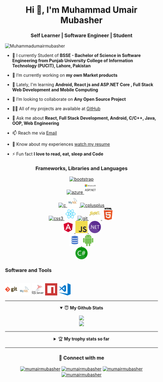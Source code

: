 <h1 align="center">Hi 👋, I'm Muhammad Umair Mubasher</h1>
<h3 align="center">Self Learner | Software Engineer | Student</h3>

<p align="left"> <img src="https://komarev.com/ghpvc/?username=muhammadumairmubasher&label=Profile+views&color=red&style=flat" alt="Muhammadumairmubasher" /> </p>

- 📖 I currently Student of **BSSE - Bachelor of Science in Software Engineering from Punjab University College of Information Technology (PUCIT), Lahore, Pakistan**

- 🔭 I’m currently working on **my own Market products**

- 🌱 Lately, I'm learning **Android, React js and ASP.NET Core , Full Stack Web Development and Mobile Computing**

- 👯 I’m looking to collaborate on **Any Open Source Project**

- 👨‍💻 All of my projects are available at [GitHub](github.com/muhammadumairmubasher)

- 💬 Ask me about **React, Full Stack Development, Android, C/C++, Java, OOP, Web Engineering**

- 📫 Reach me via [Email](mailto:muhamadumair7445@gmail.com)

- 📄 Know about my experiences [watch my resume]()

- ⚡ Fun fact **I love to read, eat, sleep and Code**

<h3 align="center">Frameworks, Libraries and Languages</h3>

<p align="center">
   <a href="https://getbootstrap.com" target="_blank"> <img src="https://img.icons8.com/color/344/bootstrap.png" alt="bootstrap" width="40" height="40"/> </a>
</br>
<a href="https://azure.microsoft.com/en-in/" target="_blank"> <img src="https://www.vectorlogo.zone/logos/microsoft_azure/microsoft_azure-icon.svg" alt="azure" width="40" height="40"/> </a>
 <a href="https://dotnet.microsoft.com/apps/aspnet" target="_blank"> <img    src="https://raw.githubusercontent.com/github/explore/80688e429a7d4ef2fca1e82350fe8e3517d3494d/topics/aspnet/aspnet.png" alt="asp.net" width="40" height="40"/>
</br>
 <a href="https://www.cprogramming.com/" target="_blank"> <img src="https://img.icons8.com/color/72/c-programming.png" alt="c" width="40" height="40"/> </a>
 </a><a href="https://www.w3schools.com/mysql/" target="_blank">  <img  src="https://raw.githubusercontent.com/github/explore/80688e429a7d4ef2fca1e82350fe8e3517d3494d/topics/mysql/mysql.png" alt="mysql" width="40" height="40"/>  </a>
 <a href="https://www.w3schools.com/cpp/" target="_blank"> <img src="https://img.icons8.com/color/72/c-plus-plus-logo.png" alt="cplusplus" width="40" height="40"/>  </a> 
</br>
 <a href="https://www.w3schools.com/css/" target="_blank"> <img src="https://img.icons8.com/color/72/css3.png" alt="css3" width="40" height="40"/> </a>
  <a href="https://reactjs.org/" target="_blank"> <img src="https://raw.githubusercontent.com/github/explore/80688e429a7d4ef2fca1e82350fe8e3517d3494d/topics/react/react.png" alt="reactJS" width="40" height="40"/> </a>
<a href="https://git-scm.com/" target="_blank"> <img src="https://www.vectorlogo.zone/logos/git-scm/git-scm-icon.svg" alt="git" width="40" height="40"/> </a>
 <a href="https://babeljs.io/" target="_blank"> <img src="https://raw.githubusercontent.com/github/explore/cb39e2385dfcec8a661d01bfacff6b1e33bbaa9d/topics/babel/babel.png" alt="babel" width="40" height="40"/> </a>
<a href="https://www.w3schools.com/html/" target="_blank"> <img    src="https://raw.githubusercontent.com/github/explore/80688e429a7d4ef2fca1e82350fe8e3517d3494d/topics/html/html.png" alt="html" width="40" height="40"/> </a>
<br>
 <a href="https://angular.io/" target="_blank"> <img  src="https://raw.githubusercontent.com/github/explore/80688e429a7d4ef2fca1e82350fe8e3517d3494d/topics/angular/angular.png" alt="angular" width="40" height="40"/> 
 </a><a href="https://www.javascript.com/" target="_blank"> <img  src="https://raw.githubusercontent.com/github/explore/80688e429a7d4ef2fca1e82350fe8e3517d3494d/topics/javascript/javascript.png" alt="javascript" width="40"  height="40"/></a><a href="https://dotnet.microsoft.com/" target="_blank"> <img  src="https://raw.githubusercontent.com/github/explore/93d8a67084f94b2a444e510199a6e7622e5b09a3/topics/dotnet/dotnet.png" alt="dotnet" width="40" height="40"/></a>
</br>
<a href="https://www.w3schools.com/sql/" target="_blank">  <img  src="https://raw.githubusercontent.com/github/explore/80688e429a7d4ef2fca1e82350fe8e3517d3494d/topics/sql/sql.png" alt="sql" width="40" height="40"/>  </a>
<a href="https://developer.android.com/" target="_blank"> <img  src="https://raw.githubusercontent.com/github/explore/80688e429a7d4ef2fca1e82350fe8e3517d3494d/topics/android/android.png" alt="android" width="40" height="40"/>  </a>
</br>
 <a href="https://docs.microsoft.com/en-us/dotnet/csharp/" target="_blank"> <img  src="https://raw.githubusercontent.com/github/explore/80688e429a7d4ef2fca1e82350fe8e3517d3494d/topics/csharp/csharp.png" alt="csharp" width="40" height="40"/>  </a>
</br>
<h3>Software and Tools</h3>
</br>
<img alt="git" src="https://raw.githubusercontent.com/github/explore/80688e429a7d4ef2fca1e82350fe8e3517d3494d/topics/git/git.png" width="40" height="40"/>
<img alt="MySQL"  src="https://raw.githubusercontent.com/github/explore/80688e429a7d4ef2fca1e82350fe8e3517d3494d/topics/mysql/mysql.png" width="40" height="40"/>
<img alt="Sql Server" src="https://raw.githubusercontent.com/github/explore/96943574ba0c0340ba6ea1e6f768e9abe43e34e1/topics/sql-server/sql-server.png" width="40" height="40"/>
<img alt="npm" src="https://raw.githubusercontent.com/github/explore/80688e429a7d4ef2fca1e82350fe8e3517d3494d/topics/npm/npm.png" width="40" height="40"/>
<img  alt="vscode"  src="https://raw.githubusercontent.com/github/explore/80688e429a7d4ef2fca1e82350fe8e3517d3494d/topics/visual-studio-code/visual-studio-code.png" width="40" height="40"/>

---
<div align="center">
 <details open>
  <summary> 😇 <b>My Github Stats</b> </summary><br>
   <div align = "center">
        <img src = "https://github-readme-stats.vercel.app/api/top-langs/?username=muhammadumairmubasher&theme=tokyonight">
   </div>
   <div align = "center">
        <img src = "https://github-readme-stats.vercel.app/api?username=muhammadumairmubasher&show_icons=true&theme=tokyonight&line_height=27">
   </div>
  </details>
<div>

---
<div align="center">
 <details> 
  <summary> 🏆 <b>My trophy stats so far</b> </summary>
  <div align="center"> <a href="https://github.com/ryo-ma/github-profile-trophy"><img src="https://github-profile-trophy.vercel.app/?username=muhammadumairmubasher" alt="muhammadumairmubasher" /></a>
  </div>
 </details>
</div>

---
<div align="center">
<h3>📌 Connect with me</h3>
  <a href="https://twitter.com/mumairmubasher" target="_blank"><img align="center" src="https://cdn.jsdelivr.net/npm/simple-icons@3.0.1/icons/twitter.svg" alt="mumairmubasher" height="30" width="40" /></a>
  <a  href="https://linkedin.com/in/mumairmubasher" target="_blank"><img align="center" src="https://cdn.jsdelivr.net/npm/simple-icons@3.0.1/icons/linkedin.svg" alt="mumairmubasher" height="30" width="40" /></a>
  <a  href="https://fb.com/mumairmubasher" target="_blank"><img align="center" src="https://cdn.jsdelivr.net/npm/simple-icons@3.0.1/icons/facebook.svg" alt="mumairmubasher" height="30" width="40" /></a>
  <a href="https://instagram.com/mumairmubasher" target="_blank"><img align="center" src="https://cdn.jsdelivr.net/npm/simple-icons@3.0.1/icons/instagram.svg" alt="mumairmubasher" height="30" width="40" /></a>
</div>
